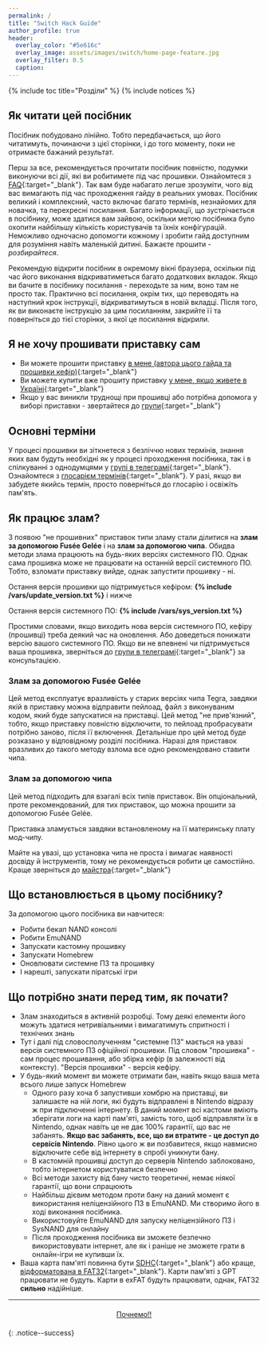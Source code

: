 ```yaml
---
permalink: /
title: "Switch Hack Guide"
author_profile: true
header:	
  overlay_color: "#5e616c"
  overlay_image: assets/images/switch/home-page-feature.jpg
  overlay_filter: 0.5
  caption:
---
```


{% include toc title="Розділи" %}
{% include notices %}	

## Як читати цей посібник

Посібник побудовано лінійно. Тобто передбачається, що його читатимуть, починаючи з цієї сторінки, і до того моменту, поки не отримаєте бажаний результат.

Перш за все, рекомендується прочитати посібник повністю, подумки виконуючи всі дії, які ви робитимете під час прошивки. Ознайомтеся з [FAQ](/uk/faq){:target="_blank"}. Так вам буде набагато легше зрозуміти, чого від вас вимагають під час проходження гайду в реальних умовах. Посібник великий і комплексний, часто включає багато термінів, незнайомих для новачка, та перехресні посилання. Багато інформації, що зустрічається в посібнику, може здатися вам зайвою, оскільки метою посібника було охопити найбільшу кількість користувачів та їхніх конфігурацій. Неможливо одночасно допомогти кожному і зробити гайд доступним для розуміння навіть маленькій дитині. Бажаєте прошити - *розбирайтеся*.

Рекомендую відкрити посібник в окремому вікні браузера, оскільки під час його виконання відкриватиметься багато додаткових вкладок. Якщо ви бачите в посібнику посилання - переходьте за ним, воно там не просто так. Практично всі посилання, окрім тих, що переводять на наступний крок інструкції, відкриватимуться в новій вкладці. Після того, як ви виконаєте інструкцію за цим посиланням, закрийте її та поверніться до тієї сторінки, з якої це посилання відкрили.

## Я не хочу прошивати приставку сам

+ Ви можете прошити приставку [в мене (автора цього гайда та прошивки кефір)](https://t.me/xhrxhrxhr){:target="_blank"}
+ Ви можете купити вже прошиту приставку [у мене, якщо живете в Україні](https://shop.customfw.xyz/){:target="_blank"}
+ Якщо у вас виникли труднощі при прошивці або потрібна допомога у виборі приставки - звертайтеся до [групи](http://t.me/kefir_urk){:target="_blank"}

## Основні терміни

У процесі прошивки ви зіткнетеся з безліччю нових термінів, знання яких вам будуть необхідні як у процесі проходження посібника, так і в спілкуванні з однодумцями у [групі в телеграмі](http://t.me/kefir_urk){:target="_blank"}. Ознайомтеся з [глосарієм термінів](/uk/glossary){:target="_blank"}. У разі, якщо ви забудете якийсь термін, просто поверніться до глосарію і освіжіть пам'ять.

## Як працює злам?

З появою "не прошивних" приставок типи зламу стали ділитися на **злам за допомогою Fusée Gelée** і на **злам за допомогою чипа**. Обидва методи злама працюють на будь-яких версіях системного ПО. Однак сама прошивка може не працювати на останній версії системного ПО. Тобто, взломати приставку вийде, однак запустити прошивку - ні. 

Остання версія прошивки що підтримується кефіром:  **{% include /vars/update_version.txt %}** і нижче

Остання версія системного ПО: **{% include /vars/sys_version.txt %}**

Простими словами, якщо виходить нова версія системного ПО, кефіру (прошивці) треба деякий час на оновлення. Або доведеться понижати версію вашого системного ПО. Якщо ви не впевнені чи підтримується ваша прошивка, зверніться до [групи в телеграмі](http://t.me/kefir_urk){:target="_blank"} за консультацією. 

### Злам за допомогою Fusée Gelée

Цей метод експлуатує вразливість у старих версіях чипа Tegra, завдяки якій в приставку можна відправити пейлоад, файл з виконуваним кодом, який буде запускатися на приставці. Цей метод "не прив'язний", тобто, якщо приставку повністю відключити, то пейлоад пробрасувати потрібно заново, після її включення. Детальніше про цей метод буде розказано у відповідному розділі посібника. Наразі для приставок вразливих до такого методу взлома все одно рекомендовано ставити чипа. 

### Злам за допомогою чипа

Цей метод підходить для взагалі всіх типів приставок. Він опціональний, проте рекомендований, для тих приставок, що можна прошити за допомогою Fusée Gelée. 

Приставка зламується завдяки встановленому на її материнську плату мод-чипу. 

Майте на увазі, що установка чипа не проста і вимагає наявності досвіду й інструментів, тому не рекомендується робити це самостійно. Краще зверніться до [майстра](https://t.me/xhrxhrxhr){:target="_blank"} 

## Що встановлюється в цьому посібнику?

За допомогою цього посібника ви навчитеся:

+ Робити бекап NAND консолі
+ Робити EmuNAND
+ Запускати кастомну прошивку
+ Запускати Homebrew
+ Оновлювати системне ПЗ та прошивку
+ І нарешті, запускати піратські ігри

## Що потрібно знати перед тим, як почати?

+ Злам знаходиться в активній розробці. Тому деякі елементи його можуть здатися нетривіальними і вимагатимуть спритності і технічних знань
+ Тут і далі під словосполученням "системне ПЗ" мається на увазі версія системного ПЗ офіційної прошивки. Під словом "прошивка" - сам процес прошивання, або збірка кефір (в залежності від контексту). "Версія прошивки" - версія кефіру.
+ У будь-який момент ви можете отримати бан, навіть якщо ваша мета всього лише запуск Homebrew
	+ Одного разу хоча б запустивши хомбрю на приставці, ви залишаєте на ній логи, які будуть відправлені в Nintendo відразу ж при підключенні інтернету. В даний момент всі кастоми вміють зберігати логи на карті пам'яті, замість того, щоб відправляти їх в Nintendo, однак навіть це не дає 100% гарантії, що вас не забанять. **Якщо вас забанять, все, що ви втратите - це доступ до сервісів Nintendo**. Рівно цього ж ви позбавитеся, якщо навмисно відключите себе від інтернету в спробі уникнути бану.
	+ В кастомній прошивці доступ до серверів Nintendo заблоковано, тобто інтернетом користуватися безпечно
	+ Всі методи захисту від бану чисто теоретичні, немає ніякої гарантії, що вони спрацюють
	+ Найбільш дієвим методом проти бану на даний момент є використання неліцензійного ПЗ в EmuNAND. Ми створимо його в ході виконання посібника.
	+ Використовуйте EmuNAND для запуску неліцензійного ПЗ і SysNAND для онлайну
	+ Після проходження посібника ви зможете безпечно використовувати інтернет, але як і раніше не зможете грати в онлайн-ігри не купивши їх.
+ Ваша карта пам'яті повинна бути [SDHC](https://uk.wikipedia.org/wiki/Secure_Digital){:target="_blank"} або краще, [відформатована в FAT32](https://format.customfw.xyz){:target="_blank"}. Карти пам'яті з GPT працювати не будуть. Карти в exFAT будуть працювати, однак, FAT32 **сильно** надійніше.

___

<center><a href="/uk/get-started" style="margin:20px auto; text-align:center; display:block; width:200px;" class="btn btn--short">Почнемо!!</a></center>
{: .notice--success}